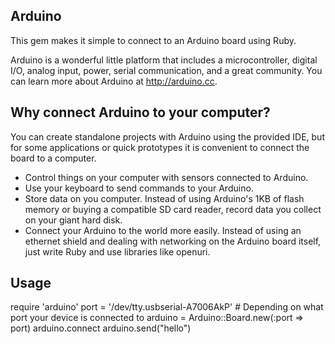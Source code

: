 ## Arduino ##
This gem makes it simple to connect to an Arduino board using Ruby.

Arduino is a wonderful little platform that includes a microcontroller, digital I/O, analog input, power, serial communication, and a great community. You can learn more about Arduino at http://arduino.cc.

## Why connect Arduino to your computer? ##
You can create standalone projects with Arduino using the provided IDE, but for some applications or quick prototypes it is convenient to connect the board to a computer.

- Control things on your computer with sensors connected to Arduino.
- Use your keyboard to send commands to your Arduino.
- Store data on you computer. Instead of using Arduino's 1KB of flash memory or buying a compatible SD card reader, record data you collect on your giant hard disk.
- Connect your Arduino to the world more easily. Instead of using an ethernet shield and dealing with networking on the Arduino board itself, just write Ruby and use libraries like openuri.

## Usage ##
require 'arduino'
port = '/dev/tty.usbserial-A7006AkP' # Depending on what port your device is connected to
arduino = Arduino::Board.new(:port => port)
arduino.connect
arduino.send("hello")